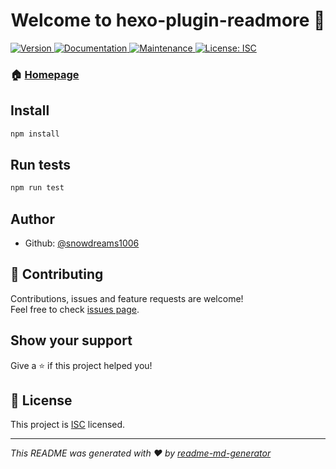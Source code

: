 <h1 align="center">Welcome to hexo-plugin-readmore 👋</h1>
<p>
  <a href="https://www.npmjs.com/package/hexo-plugin-readmore" target="_blank">
    <img alt="Version" src="https://img.shields.io/npm/v/hexo-plugin-readmore.svg">
  </a>
  <a href="https://github.com/snowdreams1006/hexo-plugin-readmore#readme" target="_blank">
    <img alt="Documentation" src="https://img.shields.io/badge/documentation-yes-brightgreen.svg" />
  </a>
  <a href="https://github.com/snowdreams1006/hexo-plugin-readmore/graphs/commit-activity" target="_blank">
    <img alt="Maintenance" src="https://img.shields.io/badge/Maintained%3F-yes-green.svg" />
  </a>
  <a href="https://github.com/snowdreams1006/hexo-plugin-readmore/blob/master/LICENSE" target="_blank">
    <img alt="License: ISC" src="https://img.shields.io/badge/License-ISC-yellow.svg" />
  </a>
</p>

### 🏠 [Homepage](https://github.com/snowdreams1006/hexo-plugin-readmore#readme)

## Install

```sh
npm install
```

## Run tests

```sh
npm run test
```

## Author

* Github: [@snowdreams1006](https://github.com/snowdreams1006)

## 🤝 Contributing

Contributions, issues and feature requests are welcome!<br />Feel free to check [issues page](https://github.com/snowdreams1006/hexo-plugin-readmore/issues).

## Show your support

Give a ⭐️ if this project helped you!

## 📝 License

This project is [ISC](https://github.com/snowdreams1006/hexo-plugin-readmore/blob/master/LICENSE) licensed.

***
_This README was generated with ❤️ by [readme-md-generator](https://github.com/kefranabg/readme-md-generator)_